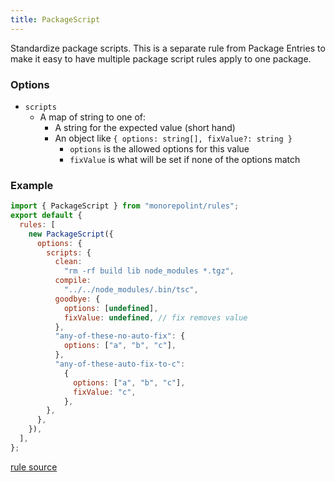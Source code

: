 ```yaml
---
title: PackageScript
---
```


Standardize package scripts. This is a separate rule from Package Entries to make it easy to have multiple package script rules apply to one package.

### Options

- `scripts`
  - A map of string to one of:
    - A string for the expected value (short hand)
    - An object like `{ options: string[], fixValue?: string }`
      - `options` is the allowed options for this value
      - `fixValue` is what will be set if none of the options match

### Example

```javascript
import { PackageScript } from "monorepolint/rules";
export default {
  rules: [
    new PackageScript({
      options: {
        scripts: {
          clean:
            "rm -rf build lib node_modules *.tgz",
          compile:
            "../../node_modules/.bin/tsc",
          goodbye: {
            options: [undefined],
            fixValue: undefined, // fix removes value
          },
          "any-of-these-no-auto-fix": {
            options: ["a", "b", "c"],
          },
          "any-of-these-auto-fix-to-c":
            {
              options: ["a", "b", "c"],
              fixValue: "c",
            },
        },
      },
    }),
  ],
};
```

[rule source](https://github.com/monorepolint/monorepolint/blob/master/packages/rules/src/packageScript.ts)
